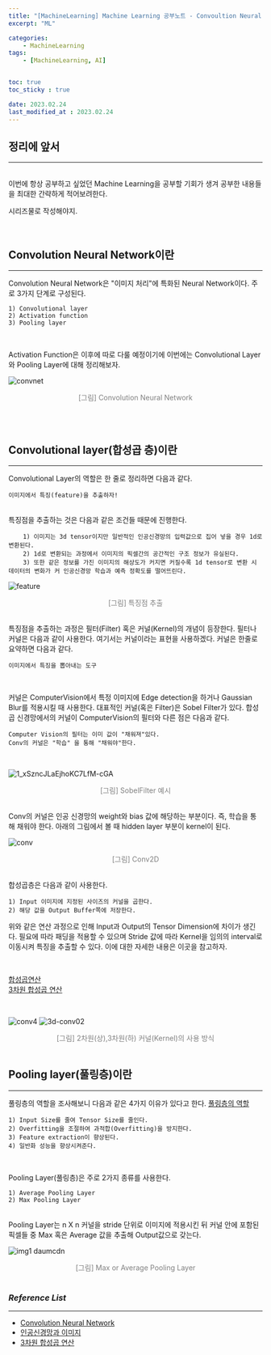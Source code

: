 ```yaml
---
title: "[MachineLearning] Machine Learning 공부노트 - Convoultion Neural Network의 개념"
excerpt: "ML"

categories:
    - MachineLearning
tags:
    - [MachineLearning, AI]


toc: true
toc_sticky : true

date: 2023.02.24
last_modified_at : 2023.02.24
---
```

## **정리에 앞서**
---
<br>
이번에 항상 공부하고 싶었던 Machine Learning을 공부할 기회가 생겨 공부한 내용들을 최대한 간략하게 적어보려한다.<br>

시리즈물로 작성해야지.
<br>

<br>

## **Convolution Neural Network이란**
---
Convolution Neural Network은 "이미지 처리"에 특화된 Neural Network이다.
주로 3가지 단계로 구성된다.
<br>

    1) Convolutional layer
    2) Activation function
    3) Pooling layer
<br>

Activation Function은 이후에 따로 다룰 예정이기에 이번에는 Convolutional Layer와 Pooling Layer에 대해 정리해보자.

![convnet](https://user-images.githubusercontent.com/41114834/221079662-e6980398-34a9-4dcc-b799-833339a22702.jpg)
    <center><span style="color:gray">[그림] Convolution Neural Network</span></center><br>

<br>

## **Convolutional layer(합성곱 층)이란**
---
Convolutional Layer의 역할은 한 줄로 정리하면 다음과 같다.
<br>

    이미지에서 특징(feature)을 추출하자!

<br>
특징점을 추출하는 것은 다음과 같은 조건들 때문에 진행한다.
<br>

        1) 이미지는 3d tensor이지만 일반적인 인공신경망의 입력값으로 집어 넣을 경우 1d로 변환된다.
        2) 1d로 변환되는 과정에서 이미지의 픽셀간의 공간적인 구조 정보가 유실된다. 
        3) 또한 같은 정보를 가진 이미지의 해상도가 커지면 커질수록 1d tensor로 변환 시 데이터의 변화가 커 인공신경망 학습과 예측 정확도를 떨어뜨린다.



![feature](https://user-images.githubusercontent.com/103714911/221081532-5d103311-62d2-41f7-be47-8cc47af74c23.png)
    <center><span style="color:gray">[그림] 특징점 추출</span></center><br>

특징점을 추출하는 과정은 필터(Filter) 혹은 커널(Kernel)의 개념이 등장한다. 필터나 커널은 다음과 같이 사용한다. 여기서는 커널이라는 표현을 사용하겠다. 커널은 한줄로 요약하면 다음과 같다. <br>

    이미지에서 특징을 뽑아내는 도구

<br>

커널은 ComputerVision에서 특정 이미지에 Edge detection을 하거나 Gaussian Blur를 적용시킬 때 사용한다.
대표적인 커널(혹은 Filter)은 Sobel Filter가 있다. 합성곱 신경망에서의 커널이 ComputerVision의 필터와 다른 점은 다음과 같다.<br>

    Computer Vision의 필터는 이미 값이 "채워져"있다.
    Conv의 커널은 "학습" 을 통해 "채워야"한다.

<br>

![1_xSzncJLaEjhoKC7LfM-cGA](https://user-images.githubusercontent.com/103714911/221086059-18f3c127-3e5e-412d-9563-adab0c38247c.png)
    <center><span style="color:gray">[그림] SobelFilter 예시</span></center><br>


Conv의 커널은 인공 신경망의 weight와 bias 값에 해당하는 부분이다. 즉, 학습을 통해 채워야 한다.
아래의 그림에서 볼 때 hidden layer 부분이 kernel이 된다.
<br>

![conv](https://user-images.githubusercontent.com/41114834/221084391-7ba486e5-f3cd-4652-bc23-273a0e6fba6d.png)
    <center><span style="color:gray">[그림] Conv2D</span></center><br>


합성곱층은 다음과 같이 사용한다.<br>
    
    1) Input 이미지에 지정된 사이즈의 커널을 곱한다.
    2) 해당 값을 Output Buffer쪽에 저장한다. 
위와 같은 연산 과정으로 인해 Input과 Output의 Tensor Dimension에 차이가 생긴다.
필요에 따라 패딩을 적용할 수 있으며 Stride 값에 따라 Kernel을 임의의 interval로 이동시켜 특징을 추출할 수 있다. 이에 대한 자세한 내용은 이곳을 참고하자.

<br>

[합성곱연산](https://wikidocs.net/64066)<br>
[3차원 합성곱 연산](https://excelsior-cjh.tistory.com/180)<br>

<br>

![conv4](https://user-images.githubusercontent.com/41114834/221082755-9d89c60e-5bab-4d49-a6c0-891f6087d084.png)
![3d-conv02](https://user-images.githubusercontent.com/103714911/221147754-f8e9d7c9-ade0-41b3-b631-5549268f40e3.PNG)
    <center><span style="color:gray">[그림] 2차원(상),3차원(하) 커널(Kernel)의 사용 방식</span></center><br>


## **Pooling layer(풀링층)이란**
---
풀링층의 역할을 조사해보니 다음과 같은 4가지 이유가 있다고 한다. [풀링층의 역할](https://supermemi.tistory.com/16)<br>

    1) Input Size를 줄여 Tensor Size를 줄인다.
    2) Overfitting을 조절하여 과적합(Overfitting)을 방지한다.
    3) Feature extraction이 향상된다.
    4) 일반화 성능을 향상시켜준다.

<br>

Pooling Layer(풀링층)은 주로 2가지 종류를 사용한다.<br>

    1) Average Pooling Layer
    2) Max Pooling Layer

<br>
Pooling Layer는 n X n 커널을 stride 단위로 이미지에 적용시킨 뒤 커널 안에 포함된 픽셀들 중 Max 혹은 Average 값을 추출해 Output값으로 갖는다.


![img1 daumcdn](https://user-images.githubusercontent.com/41114834/221087002-b0989e46-d8dd-4daa-b76c-a87bd96f4006.png)
    <center><span style="color:gray">[그림] Max or Average Pooling Layer</span></center><br>




### *Reference List*
---
* [Convolution Neural Network](https://wikidocs.net/64066)
* [인공신경망과 이미지](https://it-utopia.tistory.com/entry/%EB%B9%85%EB%8D%B0%EC%9D%B4%ED%84%B0%EB%B6%84%EC%84%9D%EA%B8%B0%EC%82%AC-%ED%95%A9%EC%84%B1%EA%B3%B1%EC%8B%A0%EA%B2%BD%EB%A7%9DConvolutional-Neural-Network)
* [3차원 합성곱 연산](https://excelsior-cjh.tistory.com/180)